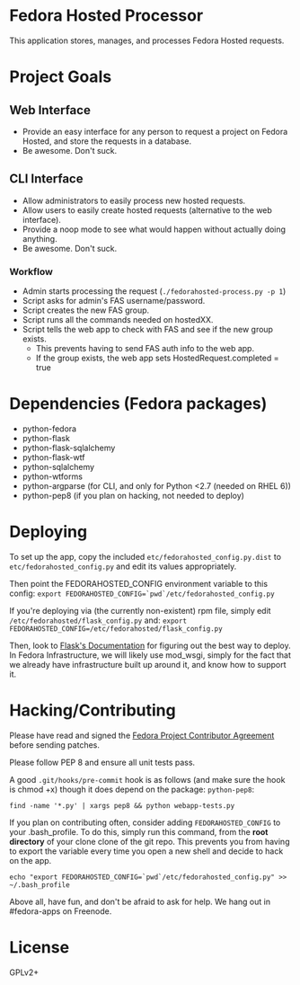 # Fedora Hosted Processor

This application stores, manages, and processes Fedora Hosted requests.

# Project Goals

## Web Interface

* Provide an easy interface for any person to request a project on Fedora
  Hosted, and store the requests in a database.
* Be awesome. Don't suck.

## CLI Interface

* Allow administrators to easily process new hosted requests.
* Allow users to easily create hosted requests (alternative to the web interface).
* Provide a noop mode to see what would happen without actually doing anything.
* Be awesome. Don't suck.

### Workflow

* Admin starts processing the request (`./fedorahosted-process.py -p 1`)
* Script asks for admin's FAS username/password.
* Script creates the new FAS group.
* Script runs all the commands needed on hostedXX.
* Script tells the web app to check with FAS and see if the new group exists.
  * This prevents having to send FAS auth info to the web app.
  * If the group exists, the web app sets HostedRequest.completed = true

# Dependencies (Fedora packages)

* python-fedora
* python-flask
* python-flask-sqlalchemy
* python-flask-wtf
* python-sqlalchemy
* python-wtforms
* python-argparse (for CLI, and only for Python <2.7 (needed on RHEL 6))
* python-pep8 (if you plan on hacking, not needed to deploy)

# Deploying

To set up the app, copy the included `etc/fedorahosted_config.py.dist` to
`etc/fedorahosted_config.py` and edit its values appropriately.

Then point the FEDORAHOSTED_CONFIG environment variable to this config:
``export FEDORAHOSTED_CONFIG=`pwd`/etc/fedorahosted_config.py``

If you're deploying via (the currently non-existent) rpm file, simply edit
`/etc/fedorahosted/flask_config.py` and:
`export FEDORAHOSTED_CONFIG=/etc/fedorahosted/flask_config.py`

Then, look to [Flask's Documentation](http://flask.pocoo.org/docs/deploying/)
for figuring out the best way to deploy. In Fedora Infrastructure, we will
likely use mod_wsgi, simply for the fact that we already have infrastructure
built up around it, and know how to support it.

# Hacking/Contributing

Please have read and signed the
[Fedora Project Contributor Agreement](http://da.gd/fpca) before sending
patches.

Please follow PEP 8 and ensure all unit tests pass.

A good `.git/hooks/pre-commit` hook is as follows (and make sure the hook is
chmod +x) though it does depend on the package: `python-pep8`:

`find -name '*.py' | xargs pep8 && python webapp-tests.py`

If you plan on contributing often, consider adding `FEDORAHOSTED_CONFIG` to
your .bash_profile. To do this, simply run this command, from the
**root directory** of your clone clone of the git repo. This prevents you from
having to export the variable every time you open a new shell and decide to
hack on the app.

``echo "export FEDORAHOSTED_CONFIG=`pwd`/etc/fedorahosted_config.py" >> ~/.bash_profile``

Above all, have fun, and don't be afraid to ask for help. We hang out in
\#fedora-apps on Freenode.

# License

GPLv2+
